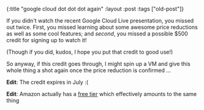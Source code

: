{:title "google cloud dot dot dot again"
:layout :post
 :tags ["old-post"]}



If you didn't watch the recent Google Cloud Live presentation, you missed out twice. First, you missed learning about some awesome price reductions as well as some cool features; and _second_, you missed a possible $500 credit for signing up to watch it!



(Though if you did, kudos, I hope you put that credit to good use!)



So anyway, if this credit goes through, I might spin up a VM and give this whole thing a shot again once the price reduction is confirmed ...



**Edit**: The credit expires in July :(



**Edit**: Amazon actually has a [free tier](http://aws.amazon.com/free) which effectively amounts to the same thing
